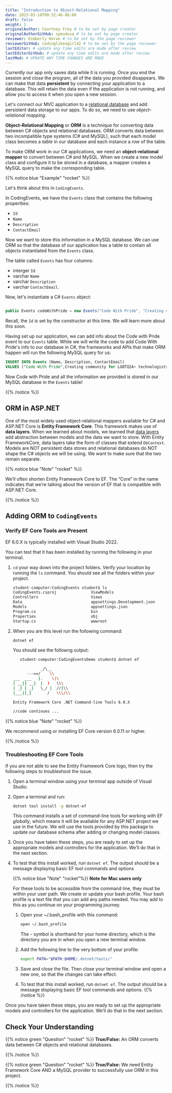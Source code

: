 ```yaml
---
title: "Introduction to Object-Relational Mapping"
date: 2023-03-10T09:32:46-06:00
draft: false
weight: 1
originalAuthor: Courtney Frey # to be set by page creator
originalAuthorGitHub: speudusa # to be set by page creator
reviewer: Kimberly Horan # to be set by the page reviewer
reviewerGitHub: codinglikeagirl42 # to be set by the page reviewer
lastEditor: # update any time edits are made after review
lastEditorGitHub: # update any time edits are made after review
lastMod: # UPDATE ANY TIME CHANGES ARE MADE
---
```


Currently our app only saves data while it is running. Once you end the session and close the program, all of the data you provided disappears. We can make that data **persistent** by connecting your application to a database.  This will retain the data even if the application is not running, and allow you to access it when you open a new session.  

Let's connect our MVC application to a [relational database](https://education.launchcode.org/SQL/chapters/mysql-part-2/relationships.html) and add persistent data storage to our apps. To do so, we need to use _object-relational mapping_.

**Object-Relational Mapping** or **ORM** is a technique for converting data between C# objects and relational databases. ORM converts data between two incompatible type systems (C# and MySQL), such that each model class becomes a _table_ in our database and each instance a _row_ of the table.

To make ORM work in our C# applications, we need an **object-relational mapper** to convert between C# and MySQL. When we create a new model class and configure it to be stored in a database, a mapper creates a MySQL query to make the corresponding table. 

{{% notice blue "Example" "rocket" %}}

Let's think about this in `CodingEvents`.

In CodingEvents, we have the `Events` class that contains the following properities:
- `Id`
- `Name`
- `Description`
- `ContactEmail`

Now we want to store this information in a MySQL database. We can use ORM so that the database of our application has a table to contain all objects instantiated from the `Events` class. 

The table called `Events` has four columns: 
- interger `Id`
- varchar `Name`
- varchar `Description`
- varchar `ContactEmail`.  

Now, let's instantiate a C# `Events` object:

```csharp {linenos=table}

public Events codeWithPride = new Events("Code With Pride", "Creating community for LGBTQIA+ technologists and allies", "info@launchcode.org")

```
Recall, the `Id` is set by the constructor at this time.  We will learn more about this soon.

Having set up our application, we can add info about the Code with Pride event to our `Events` table. While we will write the code to add Code With Pride's info to our database in C#, the frameworks and APIs that make ORM happen will run the following MySQL query for us:

```sql {linenos=table}
INSERT INTO Events (Name, Description, ContactEmail)
VALUES ("Code With Pride",Creating community for LGBTQIA+ technologists and allies", "info@launchcode.org");
```

Now Code with Pride and all the information we provided is stored in our MySQL database in the `Events` table!  

{{% /notice %}}


## ORM in ASP.NET
<!-- TODO: Link to chapter 14: data layers -->

One of the most widely used object-relational mappers available for C# and ASP.NET Core is **Entity Framework Core**. This framework makes use of **data layers**. When we learned about models, we learned that [data layers](LINK) add abstraction between models and the data we want to store. With Entity FrameworkCore, data layers take the form of classes that extend `DbContext`. Models are NOT persistent data stores and relational databases do NOT shape the C# objects we will be using. We want to make sure that the two remain separate.

{{% notice blue "Note" "rocket" %}}

We’ll often shorten Entity Framework Core to EF. The “Core” in the name indicates that we’re talking about the version of EF that is compatible with ASP.NET Core.

{{% /notice %}}

## Adding ORM to `CodingEvents`

### Verify EF Core Tools are Present

EF 6.0.X is typically installed with Visual Studio 2022.

You can test that it has been installed by running the following in your terminal.

1. `cd` your way down into the project folders. Verify your location by running the `ls` command. You should see all the folders within your project.

   ```bash
   student-computer:CodingEvents student$ ls
   CodingEvents.csproj               ViewModels
   Controllers                       Views
   Data                              appsettings.Development.json
   Models                            appsettings.json
   Program.cs                        bin
   Properties                        obj
   Startup.cs                        wwwroot
   ```

1. When you are this level run the following command:

   ```bash
   dotnet ef
   ```

   You should see the followng output:

      ```bash
         student-computer:CodingEventsDemo student$ dotnet ef

                  _/\__
            ---==/    \\
      ___  ___   |.    \|\
      | __|| __|  |  )   \\\
      | _| | _|   \_/ |  //|\\
      |___||_|       /   \\\/\\

      Entity Framework Core .NET Command-line Tools 6.0.X

      //code continues ...
      ```

{{% notice blue "Note" "rocket" %}}

   We recommend using or installing EF Core version 6.0.11 or higher.

{{% /notice %}}   

### Troubleshooting EF Core Tools

If you are not able to see the Entity Framework Core logo, then try the following steps to troubleshoot the issue.

1. Open a terminal window using your terminal app outside of Visual Studio.

1. Open a terminal and run:

   ```bash
   dotnet tool install -g dotnet-ef
   ```
   This command installs a set of command-line tools for working with EF _globally_, which means it will be available for any ASP.NET project we use in the future. We will use the tools provided by this package to update our database schema after adding or changing model classes.

1. Once you have taken these steps, you are ready to set up the appropriate models and controllers for the application. We’ll do that in the next section.

1. To test that this install worked, run `dotnet ef`. The output should be a message displaying basic EF tool commands and options

   {{% notice blue "Note" "rocket"%}}
   **Note for Mac users only**

   For these tools to be accessible from the command line, they must be within your user path. We create or update your bash profile. Your bash profile is a text file that you can add any paths needed. You may add to this as you continue on your programming journey.

   1. Open your ~/.bash_profile with this command:

      ```bash
      open ~/.bash_profile
      ```

      The `~` symbol is shorthand for your home directory, which is the directory you are in when you open a new terminal window.

   1. Add the following line to the very bottom of your profile:
      ```bash
      export PATH="$PATH:$HOME/.dotnet/tools/"
      ```

   1. Save and close the file. Then close your terminal window and open a new one, so that the changes can take effect.

   1. To test that this install worked, run `dotnet ef`. The output should be a message displaying basic EF tool commands and options.
   {{% /notice %}}

Once you have taken these steps, you are ready to set up the appropriate models and controllers for the application. We’ll do that in the next section.

## Check Your Understanding

{{% notice green "Question" "rocket" %}}
   **True/False:** An ORM converts data between C# objects and relational databases.

   <!-- ans: True -->
{{% /notice %}}


{{% notice green "Question" "rocket" %}}
   **True/False:** We need Entity Framework Core AND a MySQL provider to successfully use ORM in this project.

   <!-- ans: True -->
{{% /notice %}}


